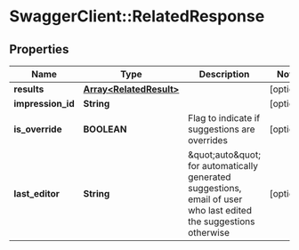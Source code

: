 # SwaggerClient::RelatedResponse

## Properties
Name | Type | Description | Notes
------------ | ------------- | ------------- | -------------
**results** | [**Array&lt;RelatedResult&gt;**](RelatedResult.md) |  | [optional] 
**impression_id** | **String** |  | [optional] 
**is_override** | **BOOLEAN** | Flag to indicate if suggestions are overrides | [optional] 
**last_editor** | **String** | \&quot;auto\&quot; for automatically generated suggestions, email of user who last edited the suggestions otherwise  | [optional] 


